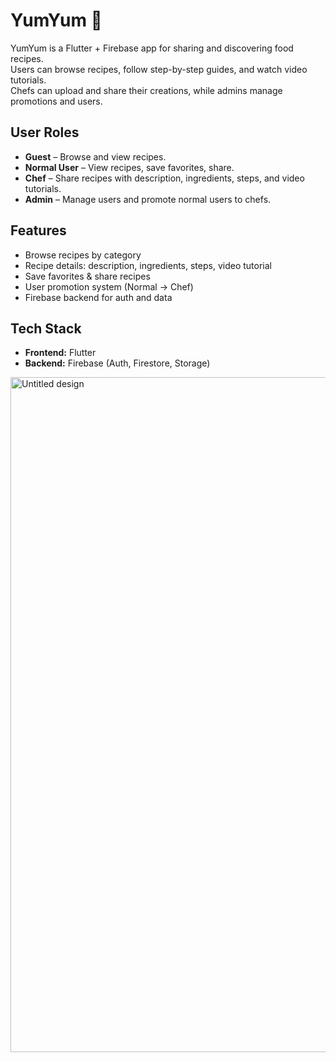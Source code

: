 # YumYum 🍲

YumYum is a Flutter + Firebase app for sharing and discovering food recipes.  
Users can browse recipes, follow step-by-step guides, and watch video tutorials.  
Chefs can upload and share their creations, while admins manage promotions and users.  

## User Roles
- **Guest** – Browse and view recipes.  
- **Normal User** – View recipes, save favorites, share.  
- **Chef** – Share recipes with description, ingredients, steps, and video tutorials.  
- **Admin** – Manage users and promote normal users to chefs.  

## Features
- Browse recipes by category  
- Recipe details: description, ingredients, steps, video tutorial  
- Save favorites & share recipes  
- User promotion system (Normal → Chef)  
- Firebase backend for auth and data  

## Tech Stack
- **Frontend:** Flutter  
- **Backend:** Firebase (Auth, Firestore, Storage)
  
<img width="1920" height="1080" alt="Untitled design" src="https://github.com/user-attachments/assets/a34b5f71-1ce2-4082-9ac8-4e4b46955342" />
